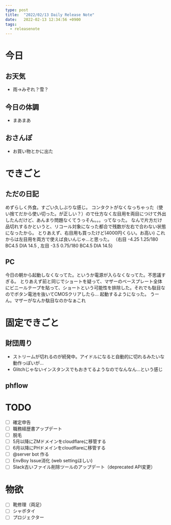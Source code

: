 ```yaml
---
type: post
title:  "2022/02/13 Daily Release Note"
date:   2022-02-13 12:34:56 +0900
tags:
  - releasenote
---
```

# 今日

## お天気

* 雨→みぞれ？雪？

## 今日の体調

* まあまあ

## おさんぽ

* お買い物とかに出た

# できごと

## ただの日記

めずらしく外食。すごい久しぶりな感じ。
コンタクトがなくなっちゃった（使い捨てだから使い切った。が正しい？）ので仕方なく左目用を両目につけて外出したんだけど、あんまり問題なくてうっそん。。。ってなった。
なんで片方だけ品切れするかというと、リコール対象になった都合で残数が左右で合わない状態になったから。
とりあえず、右目用も買ったけど(4000円くらい。お高い) これからは左目用を両方で使えば良いんじゃ…と思った。
（右目 -4.25 1.25/180 BC4.5 DIA 14.5 , 左目 -3.5 0.75/180 BC4.5 DIA 14.5)

## PC

今日の朝から起動しなくなってた。というか電源が入らなくなってた。不思議すぎる。
とりあえず前と同じでショートを疑って、マザーのベースプレート全体にビニールテープを貼って、ショートという可能性を排除した。それでも駄目なのでボタン電池を抜いてCMOSクリアしたら… 起動するようになった。
うーん。マザーがなんか駄目なのかなぁこれ

# 固定できごと

## 財団周り

* ストリームが切れるのが続発中。アイドルになると自動的に切れるみたいな動作っぽいが…
* Glitchじゃないインスタンスでもおきてるようなのでなんなん…という感じ

## phflow


# TODO 

- [ ] 確定申告
- [ ] 職務経歴書アップデート
- [ ] 脱毛
- [ ] 5月以降にZMドメインをcloudflareに移管する
- [ ] 6月以降にPHドメインをcloudflareに移管する
- [ ] @server bot 作る
- [ ] EnvBoy Issue消化 (web settingほしい)
- [ ] Slack古いファイル削除ツールのアップデート（deprecated API変更）

# 物欲

- [ ] 靴修理（両足）
- [ ] シャボタイ
- [ ] プロジェクター
